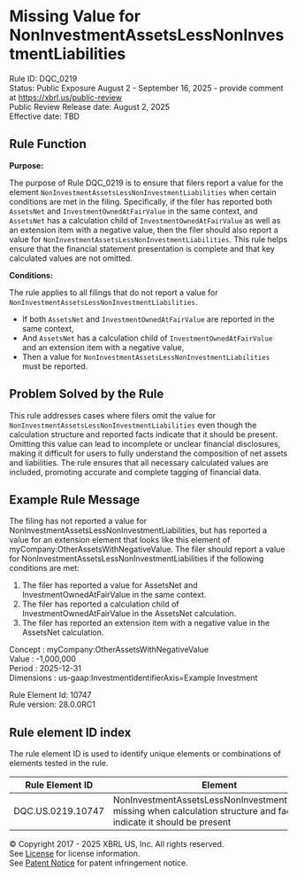 # Missing Value for NonInvestmentAssetsLessNonInvestmentLiabilities  
Rule ID: DQC_0219  
Status: Public Exposure August 2 - September 16, 2025 - provide comment at https://xbrl.us/public-review    
Public Review Release date: August 2, 2025  
Effective date: TBD

## Rule Function

**Purpose:**

The purpose of Rule DQC_0219 is to ensure that filers report a value for the element `NonInvestmentAssetsLessNonInvestmentLiabilities` when certain conditions are met in the filing. Specifically, if the filer has reported both `AssetsNet` and `InvestmentOwnedAtFairValue` in the same context, and `AssetsNet` has a calculation child of `InvestmentOwnedAtFairValue` as well as an extension item with a negative value, then the filer should also report a value for `NonInvestmentAssetsLessNonInvestmentLiabilities`. This rule helps ensure that the financial statement presentation is complete and that key calculated values are not omitted.

**Conditions:**

The rule applies to all filings that do not report a value for `NonInvestmentAssetsLessNonInvestmentLiabilities`.  
- If both `AssetsNet` and `InvestmentOwnedAtFairValue` are reported in the same context,
- And `AssetsNet` has a calculation child of `InvestmentOwnedAtFairValue` and an extension item with a negative value,
- Then a value for `NonInvestmentAssetsLessNonInvestmentLiabilities` must be reported.

## Problem Solved by the Rule

This rule addresses cases where filers omit the value for `NonInvestmentAssetsLessNonInvestmentLiabilities` even though the calculation structure and reported facts indicate that it should be present. Omitting this value can lead to incomplete or unclear financial disclosures, making it difficult for users to fully understand the composition of net assets and liabilities. The rule ensures that all necessary calculated values are included, promoting accurate and complete tagging of financial data.

## Example Rule Message

The filing has not reported a value for NonInvestmentAssetsLessNonInvestmentLiabilities, but has reported a value for an extension element that looks like this element of myCompany:OtherAssetsWithNegativeValue. The filer should report a value for NonInvestmentAssetsLessNonInvestmentLiabilities if the following conditions are met:  
1. The filer has reported a value for AssetsNet and InvestmentOwnedAtFairValue in the same context.  
2. The filer has reported a calculation child of InvestmentOwnedAtFairValue in the AssetsNet calculation.  
3. The filer has reported an extension item with a negative value in the AssetsNet calculation.

Concept : myCompany:OtherAssetsWithNegativeValue  
Value : -1,000,000  
Period : 2025-12-31  
Dimensions : us-gaap:InvestmentIdentifierAxis=Example Investment

Rule Element Id: 10747  
Rule version: 28.0.0RC1

## Rule element ID index  
The rule element ID is used to identify unique elements or combinations of elements tested in the rule.

|Rule Element ID|Element|
|--- |--- |
| DQC.US.0219.10747 | NonInvestmentAssetsLessNonInvestmentLiabilities missing when calculation structure and facts indicate it should be present |

© Copyright 2017 - 2025 XBRL US, Inc. All rights reserved.  
See [License](https://xbrl.us/dqc-license) for license information.  
See [Patent Notice](https://xbrl.us/dqc-patent) for patent infringement notice.